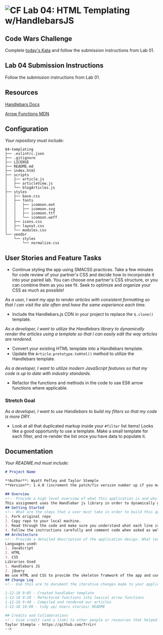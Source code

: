 ![CF](https://camo.githubusercontent.com/70edab54bba80edb7493cad3135e9606781cbb6b/687474703a2f2f692e696d6775722e636f6d2f377635415363382e706e67) Lab 04: HTML Templating w/HandlebarsJS
===
## Code Wars Challenge

Complete [today's Kata](https://www.codewars.com/kata/simple-validation-of-a-username-with-regex) and follow the submission instructions from Lab 01.

## Lab 04 Submission Instructions
Follow the submission instructions from Lab 01.

## Resources
[Handlebars Docs](http://handlebarsjs.com/)

[Arrow Functions MDN](https://developer.mozilla.org/en-US/docs/Web/JavaScript/Reference/Functions/Arrow_functions)

## Configuration
_Your repository must include:_

```
04-templating
├── .eslintrc.json
├── .gitignore
├── LICENSE
├── README.md
├── index.html
├── scripts
│   ├── article.js
│   ├── articleView.js
│   └── blogArticles.js
├── styles
│   ├── base.css
│   ├── fonts
│   │   ├── icomoon.eot
│   │   ├── icomoon.svg
│   │   ├── icomoon.ttf
│   │   └── icomoon.woff
│   ├── icons.css
│   ├── layout.css
│   └── modules.css
└── vendor
    └── styles
        └── normalize.css
```

## User Stories and Feature Tasks

- Continue styling the app using SMACSS practices. Take a few minutes for code review of your partner's CSS and decide how to incorporate it into your paired lab. You can choose one partner's CSS structure, or you can combine them as you see fit. Seek to optimize and organize your CSS as much as possible!

*As a user, I want my app to render articles with consistent formatting so that I can visit the site often and have the same experience each time.*

- Include the Handlebars.js CDN in your project to replace the `$.clone()` template.

*As a developer, I want to utilize the Handlebars library to dynamically render the articles using a template so that I can easily edit the way articles are rendered.*

- Convert your existing HTML template into a Handlebars template.
- Update the `Article.prototype.toHtml()` method to utilize the Handlebars template.

*As a developer, I want to utilize modern JavaScript features so that my code is up to date with industry standards.*

- Refactor the functions and methods in the code to use ES6 arrow functions where applicable.

### Stretch Goal
*As a developer, I want to use Handlebars to build my filters so that my code is more DRY.*

- Look at all that duplicated markup inside your `#filter` list items! Looks like a good opportunity to use a template. Make a small template for each filter, and re-render the list once you have data to populate it.

## Documentation
_Your README.md must include:_

```md
# Project Name

**Author**: Wyatt Pefley and Taylor Stemple
**Version**: 1.4.0 (increment the patch/fix version number up if you make more commits past your first submission)

## Overview
<!-- Provide a high level overview of what this application is and why you are building it, beyond the fact that it's an assignment for a Code Fellows 301 class. (i.e. What's your problem domain?) -->
This assignment uses the Handlebar js library in order to dynamically generate blog articles based filters put in place by the user.
## Getting Started
<!-- What are the steps that a user must take in order to build this app on their own machine and get it running? -->
1. Fork original repo
2. Copy repo to your local machine.
3. Read through the code and make sure you understand what each line is doing.
4. Follow the instructions carefully and comment code when asked as well.
## Architecture
<!-- Provide a detailed description of the application design. What technologies (languages, libraries, etc) you're using, and any other relevant design information. -->
Languages used:
1. JavaScript
2. HTML
3. CSS
Libraries Used
1. Handlebars JS
2. jQuery
We use HTML and CSS to provide the skeleton framwork of the app and used JS as the controller in which to generate content onto our model.
## Change Log
<!-- Use this are to document the iterative changes made to your application as each feature is successfully implemented. Use time stamps. Here's an examples:

1-12-18 9:05 - Created handlebar template
1-12-18 9:20 - Refactored functions into lexical arrow functions
1-12-18 9:40 - Compiled and rendered our articles
1-12-18 10:00 - tidy up/ Users stories/ README

## Credits and Collaborations
<!-- Give credit (and a link) to other people or resources that helped you build this application. -->
Taylor Stemple - https://github.com/TrrLrr
-->
```
